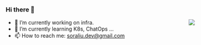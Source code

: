 ### Hi there 👋

<img align="right" src="https://github-readme-stats.vercel.app/api?username=soraliu&show_icons=true&hide_title=true&theme=material-palenight" />

- 🔭 I’m currently working on infra.
- 🌱 I’m currently learning K8s, ChatOps ...
- 📫 How to reach me: soraliu.dev@gmail.com

<!--
**soraliu/soraliu** is a ✨ _special_ ✨ repository because its `README.md` (this file) appears on your GitHub profile.

Here are some ideas to get you started:

- 🔭 I’m currently working on ...
- 🌱 I’m currently learning ...
- 👯 I’m looking to collaborate on ...
- 🤔 I’m looking for help with ...
- 💬 Ask me about ...
- 📫 How to reach me: ...
- 😄 Pronouns: ...
- ⚡ Fun fact: ...
-->
